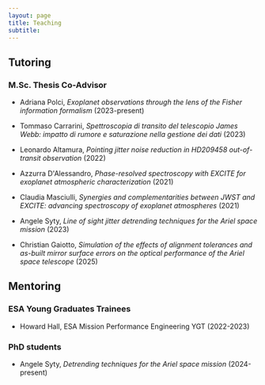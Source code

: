 ```yaml
---
layout: page
title: Teaching
subtitle: 
---
```


## Tutoring

### M.Sc. Thesis Co-Advisor

* Adriana Polci, *Exoplanet observations through the lens of the Fisher information formalism* (2023-present)

* Tommaso Carrarini, *Spettroscopia di transito del telescopio James Webb: impatto di rumore e saturazione nella gestione dei dati* (2023)

* Leonardo Altamura, *Pointing jitter noise reduction in HD209458 out-of-transit observation* (2022)

* Azzurra D'Alessandro, *Phase-resolved spectroscopy with EXCITE for exoplanet atmospheric characterization* (2021)

* Claudia Masciulli, *Synergies and complementarities between JWST and EXCITE: advancing spectroscopy of exoplanet atmospheres* (2021)

* Angele Syty, *Line of sight jitter detrending techniques for the Ariel space mission* (2023)

* Christian Gaiotto, *Simulation of the effects of alignment tolerances and as-built mirror surface errors on the optical performance of the Ariel space telescope* (2025)

## Mentoring

### ESA Young Graduates Trainees

* Howard Hall, ESA Mission Performance Engineering YGT (2022-2023)

### PhD students

* Angele Syty, *Detrending techniques for the Ariel space mission* (2024-present)
